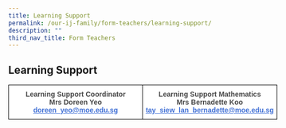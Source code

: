 ```yaml
---
title: Learning Support
permalink: /our-ij-family/form-teachers/learning-support/
description: ""
third_nav_title: Form Teachers
---
```

## Learning Support

<table style="border-collapse:collapse;border-spacing:0;table-layout: fixed; width: 540px" class="tg"><colgroup><col style="width: 270px"><col style="width: 270px"></colgroup><thead><tr><td style="background-color:#FFF;border-color:black;border-style:solid;border-width:1px;color:#484848;font-family:Arial, sans-serif;font-size:14px;font-weight:bold;overflow:hidden;padding:10px 5px;text-align:center;vertical-align:top;word-break:normal"><span style="font-weight:600;color:#484848">Learning Support Coordinator</span><br>Mrs Doreen Yeo<br><a href="mailto:doreen_yeo@moe.edu.sg" target="_blank" rel="noopener noreferrer"><span style="text-decoration:underline;color:#4372D6">doreen_yeo@moe.edu.sg</span></a></td><td style="background-color:#FFF;border-color:black;border-style:solid;border-width:1px;color:#484848;font-family:Arial, sans-serif;font-size:14px;font-weight:bold;overflow:hidden;padding:10px 5px;text-align:center;vertical-align:top;word-break:normal"><span style="font-weight:600;color:#484848">Learning Support Mathematics</span><br>Mrs Bernadette Koo<br><a href="mailto:tay_siew_lan_bernadette@moe.edu.sg" target="_blank" rel="noopener noreferrer"><span style="text-decoration:underline;color:#4372D6">tay_siew_lan_bernadette@moe.edu.sg</span></a></td></tr></thead></table>
